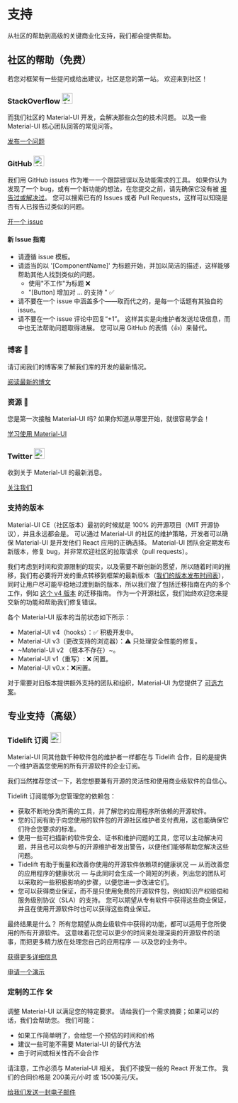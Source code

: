 # 支持

<p class="description">从社区的帮助到高级的关键商业化支持，我们都会提供帮助。</p>

## 社区的帮助（免费）

若您对框架有一些提问或给出建议，社区是您的第一站。 欢迎来到社区！

### StackOverflow <img src="/static/images/logos/stackoverflow.svg" width="24" height="24" alt="StackOverflow logo" loading="lazy" />

而我们社区的 Material-UI 开发，会解决那些众包的技术问题。  以及一些 Material-UI 核心团队回答的常见问答。

[发布一个问题](https://stackoverflow.com/questions/tagged/material-ui)

### GitHub <img src="/static/images/logos/github.svg" width="24" height="24" alt="GitHub logo" loading="lazy" />

我们用 GitHub issues 作为唯一一个跟踪错误以及功能需求的工具。 如果你认为发现了一个 bug，或有一个新功能的想法，在您提交之前，请先确保它没有被 [报告过或解决过](https://github.com/mui-org/material-ui/issues?utf8=%E2%9C%93&q=is%3Aopen+is%3Aclosed)。  您可以搜索已有的 Issues 或者 Pull Requests，这样可以知晓是否有人已报告过类似的问题。

[开一个 issue](https://github.com/mui-org/material-ui/issues/new/choose)

#### 新 Issue 指南

- 请遵循 issue 模板。
- 请适当的以 '[ComponentName]' 为标题开始，并加以简洁的描述，这样能够帮助其他人找到类似的问题。
  - 使用"不工作"为标题 ❌
  - "[Button] 增加对 ... 的支持 <some feature>" ✅
- 请不要在一个 issue 中涵盖多个——取而代之的，是每一个话题有其独自的 issue。
- 请不要在一个 issue 评论中回复“+1”。 这样其实是向维护者发送垃圾信息，而中也无法帮助问题取得进展。 您可以用 GitHub 的表情（👍）来替代。

### 博客 📝

请订阅我们的博客来了解我们库的开发的最新情况。

[阅读最新的博文](https://medium.com/material-ui/)

### 资源 📖

您是第一次接触 Material-UI 吗? 如果你知道从哪里开始，就很容易学会！

[学习使用 Material-UI](/getting-started/learn/)

### Twitter <img src="/static/images/logos/twitter.svg" width="24" height="24" alt="Twitter logo" loading="lazy" />

收到关于 Material-UI 的最新消息。

[关注我们](https://twitter.com/MaterialUI)

### 支持的版本

Material-UI CE（社区版本）最初的时候就是 100% 的开源项目（MIT 开源协议），并且永远都会是。 可以通过 Material-UI 的社区的维护策略，开发者可以确保 Material-UI 是开发他们 React 应用的正确选择。 Material-UI 团队会定期发布新版本，修复 bug，并非常欢迎社区的拉取请求（pull requests）。

我们考虑到时间和资源限制的现实，以及需要不断创新的愿望，所以随着时间的推移，我们有必要将开发的重点转移到框架的最新版本（[我们的版本发布时间表](https://material-ui.com/versions/#release-frequency)），同时让用户尽可能平稳地过渡到新的版本，所以我们做了包括迁移指南在内的多个工作，例如 [这个 v4 版本](/guides/migration-v3/) 的迁移指南。 作为一个开源社区，我们始终欢迎您来提交新的功能和帮助我们修复错误。

各个 Material-UI 版本的当前状态如下所示：

- Material-UI v4（hooks）：✅ 积极开发中。
- Material-UI v3（更改支持的浏览器）：⚠️ 只处理安全性能的修复。
- ~Material-UI v2 （根本不存在）~。
- Material-UI v1（重写）: ❌ 闲置。
- Material-UI v0.x：❌闲置。

对于需要对旧版本提供额外支持的团队和组织，Material-UI 为您提供了 [可选方案](#enterprise)。

## 专业支持（高级）

### Tidelift 订阅 <img src="/static/images/logos/tidelift.svg" width="24" height="24" alt="Tidelift logo" loading="lazy" />

Material-UI 同其他数千种软件包的维护者一样都在与 Tidelift 合作，目的是提供一个维护涵盖您使用的所有开源软件的企业订阅。

我们当然推荐您试一下，若您想要兼有开源的灵活性和使用商业级软件的自信心。

Tidelift 订阅能够为您管理您的依赖包：

- 获取不断地分类所需的工具，并了解您的应用程序所依赖的开源软件。
- 您的订阅有助于向您使用的软件包的开源社区维护者支付费用，这也能确保它们符合您要求的标准。
- 使用一些可扫描新的软件安全、证书和维护问题的工具，您可以主动解决问题，并且也可以向参与的开源维护者发出警告，以便他们能够帮助您解决这些问题。
- Tidelift 有助于衡量和改善你使用的开源软件依赖项的健康状况 — 从而改善您的应用程序的健康状况 — 与此同时会生成一个简短的列表，列出您的团队可以采取的一些积极影响的步骤，以便您进一步改进它们。
- 您可以获得商业保证，而不是只使用免费的开源软件包，例如知识产权赔偿和服务级别协议（SLA）的支持。 您可以期望从专有软件中获得这些商业保证，并且在使用开源软件时也可以获得这些商业保证。

最终结果是什么？ 所有您期望从商业级软件中获得的功能，都可以适用于您所使用的所有开源软件。 这意味着花您可以更少的时间来处理深奥的开源软件的琐事，而把更多精力放在处理您自己的应用程序 — 以及您的业务中。

<a
  data-ga-event-category="support"
  data-ga-event-action="tidelift"
  href="https://tidelift.com/subscription/pkg/npm-material-ui?utm_source=npm-material-ui&utm_medium=referral&utm_campaign=enterprise">
获得更多详细信息
</a>

<a
  data-ga-event-category="support"
  data-ga-event-action="tidelift"
  href="https://tidelift.com/subscription/request-a-demo?utm_source=npm-material-ui&utm_medium=referral&utm_campaign=enterprise">
申请一个演示
</a>

### 定制的工作 🛠

调整 Material-UI 以满足您的特定要求。 请给我们一个需求摘要；如果可以的话，我们会帮助您。 我们可能：

- 如果工作简单明了，会给您一个预估的时间和价格
- 建议一些可能不需要 Material-UI 的替代方法
- 由于时间或相关性而不会合作

请注意，工作必须与 Material-UI 相关。 我们不接受一般的 React 开发工作。 我们的合同价格是 200美元/小时 或 1500美元/天。

[给我们发送一封电子邮件](mailto:custom-work@material-ui.com)
